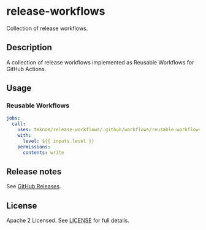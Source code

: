 # release-workflows

Collection of release workflows.

## Description

A collection of release workflows implemented as Reusable Workflows for GitHub Actions.

## Usage

### Reusable Workflows

```yaml
jobs:
  call:
    uses: tmknom/release-workflows/.github/workflows/reusable-workflows.yml@v0
    with:
      level: ${{ inputs.level }}
    permissions:
      contents: write
```

## Release notes

See [GitHub Releases][releases].

## License

Apache 2 Licensed. See [LICENSE](LICENSE) for full details.

[releases]: https://github.com/tmknom/release-workflows/releases
